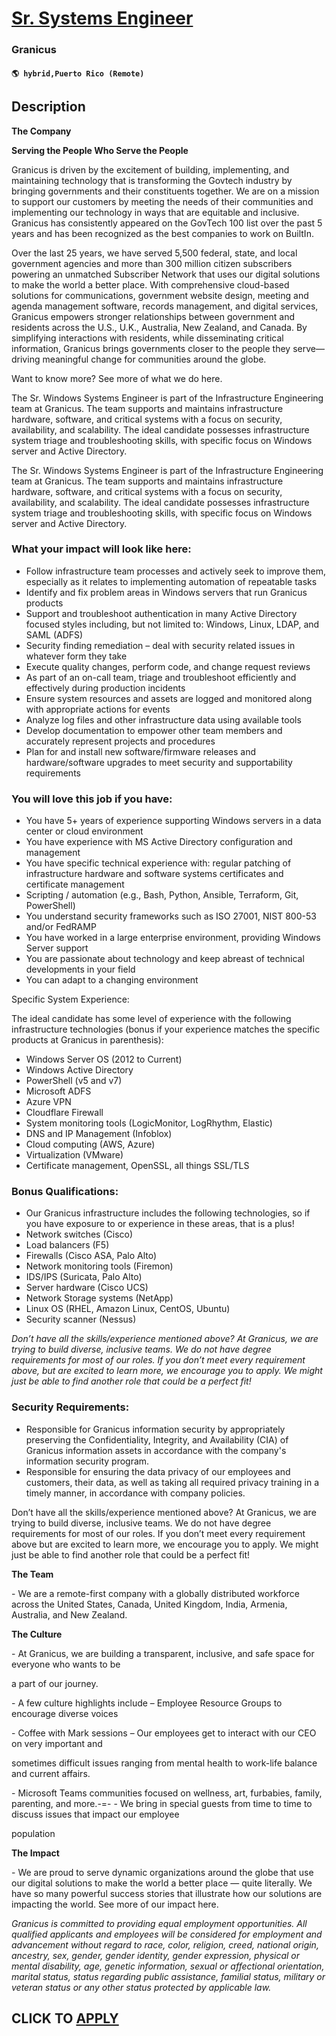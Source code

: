 # [Sr. Systems Engineer](https://www.remotewlb.com/apply/sr-systems-engineer-113046)  
### Granicus  
#### `🌎 hybrid,Puerto Rico (Remote)`  

## Description

 **The Company**

 **Serving the People Who Serve the People**

Granicus is driven by the excitement of building, implementing, and maintaining technology that is transforming the Govtech industry by bringing governments and their constituents together. We are on a mission to support our customers by meeting the needs of their communities and implementing our technology in ways that are equitable and inclusive. Granicus has consistently appeared on the GovTech 100 list over the past 5 years and has been recognized as the best companies to work on BuiltIn.

Over the last 25 years, we have served 5,500 federal, state, and local government agencies and more than 300 million citizen subscribers powering an unmatched Subscriber Network that uses our digital solutions to make the world a better place. With comprehensive cloud-based solutions for communications, government website design, meeting and agenda management software, records management, and digital services, Granicus empowers stronger relationships between government and residents across the U.S., U.K., Australia, New Zealand, and Canada. By simplifying interactions with residents, while disseminating critical information, Granicus brings governments closer to the people they serve—driving meaningful change for communities around the globe.

Want to know more? See more of what we do here.

  

The Sr. Windows Systems Engineer is part of the Infrastructure Engineering team at Granicus. The team supports and maintains infrastructure hardware, software, and critical systems with a focus on security, availability, and scalability. The ideal candidate possesses infrastructure system triage and troubleshooting skills, with specific focus on Windows server and Active Directory.

  

The Sr. Windows Systems Engineer is part of the Infrastructure Engineering team at Granicus. The team supports and maintains infrastructure hardware, software, and critical systems with a focus on security, availability, and scalability. The ideal candidate possesses infrastructure system triage and troubleshooting skills, with specific focus on Windows server and Active Directory.

  

### What your impact will look like here:

* Follow infrastructure team processes and actively seek to improve them, especially as it relates to implementing automation of repeatable tasks 
* Identify and fix problem areas in Windows servers that run Granicus products 
* Support and troubleshoot authentication in many Active Directory focused styles including, but not limited to: Windows, Linux, LDAP, and SAML (ADFS) 
* Security finding remediation – deal with security related issues in whatever form they take 
* Execute quality changes, perform code, and change request reviews 
* As part of an on-call team, triage and troubleshoot efficiently and effectively during production incidents 
* Ensure system resources and assets are logged and monitored along with appropriate actions for events 
* Analyze log files and other infrastructure data using available tools 
* Develop documentation to empower other team members and accurately represent projects and procedures 
* Plan for and install new software/firmware releases and hardware/software upgrades to meet security and supportability requirements 

  

  

### You will love this job if you have:

* You have 5+ years of experience supporting Windows servers in a data center or cloud environment 
* You have experience with MS Active Directory configuration and management 
* You have specific technical experience with: regular patching of infrastructure hardware and software systems certificates and certificate management 
* Scripting / automation (e.g., Bash, Python, Ansible, Terraform, Git, PowerShell) 
* You understand security frameworks such as ISO 27001, NIST 800-53 and/or FedRAMP 
* You have worked in a large enterprise environment, providing Windows Server support 
* You are passionate about technology and keep abreast of technical developments in your field 
* You can adapt to a changing environment 

  

Specific System Experience:

The ideal candidate has some level of experience with the following infrastructure technologies (bonus if your experience matches the specific products at Granicus in parenthesis):

* Windows Server OS (2012 to Current) 
* Windows Active Directory 
* PowerShell (v5 and v7) 
* Microsoft ADFS 
* Azure VPN 
* Cloudflare Firewall 
* System monitoring tools (LogicMonitor, LogRhythm, Elastic) 
* DNS and IP Management (Infoblox) 
* Cloud computing (AWS, Azure) 
* Virtualization (VMware) 
* Certificate management, OpenSSL, all things SSL/TLS 

  

### Bonus Qualifications:

* Our Granicus infrastructure includes the following technologies, so if you have exposure to or experience in these areas, that is a plus! 
* Network switches (Cisco) 
* Load balancers (F5) 
* Firewalls (Cisco ASA, Palo Alto) 
* Network monitoring tools (Firemon) 
* IDS/IPS (Suricata, Palo Alto) 
* Server hardware (Cisco UCS) 
* Network Storage systems (NetApp) 
* Linux OS (RHEL, Amazon Linux, CentOS, Ubuntu) 
* Security scanner (Nessus) 

  

_Don’t have all the skills/experience mentioned above? At Granicus, we are trying to build diverse, inclusive teams. We do not have degree requirements for most of our roles. If you don’t meet every requirement above, but are excited to learn more, we encourage you to apply. We might just be able to find another role that could be a perfect fit!_

  

### Security Requirements:

* Responsible for Granicus information security by appropriately preserving the Confidentiality, Integrity, and Availability (CIA) of Granicus information assets in accordance with the company's information security program.
* Responsible for ensuring the data privacy of our employees and customers, their data, as well as taking all required privacy training in a timely manner, in accordance with company policies.

  

  

Don’t have all the skills/experience mentioned above? At Granicus, we are trying to build diverse, inclusive teams. We do not have degree requirements for most of our roles. If you don’t meet every requirement above but are excited to learn more, we encourage you to apply. We might just be able to find another role that could be a perfect fit!

  

**The Team**

\- We are a remote-first company with a globally distributed workforce across the United States, Canada, United Kingdom, India, Armenia, Australia, and New Zealand.

  

 **The Culture**

\- At Granicus, we are building a transparent, inclusive, and safe space for everyone who wants to be

a part of our journey.

\- A few culture highlights include – Employee Resource Groups to encourage diverse voices

\- Coffee with Mark sessions – Our employees get to interact with our CEO on very important and

sometimes difficult issues ranging from mental health to work-life balance and current affairs.

\- Microsoft Teams communities focused on wellness, art, furbabies, family, parenting, and more.-=- - We bring in special guests from time to time to discuss issues that impact our employee

population

  

**The Impact**

\- We are proud to serve dynamic organizations around the globe that use our digital solutions to make the world a better place — quite literally. We have so many powerful success stories that illustrate how our solutions are impacting the world. See more of our impact here.

  

 _Granicus is committed to providing equal employment opportunities. All qualified applicants and employees will be considered for employment and advancement without regard to race, color, religion, creed, national origin, ancestry, sex, gender, gender identity, gender expression, physical or mental disability, age, genetic information, sexual or affectional orientation, marital status, status regarding public assistance, familial status, military or veteran status or any other status protected by applicable law._

  
## CLICK TO [APPLY](https://www.remotewlb.com/apply/sr-systems-engineer-113046)

